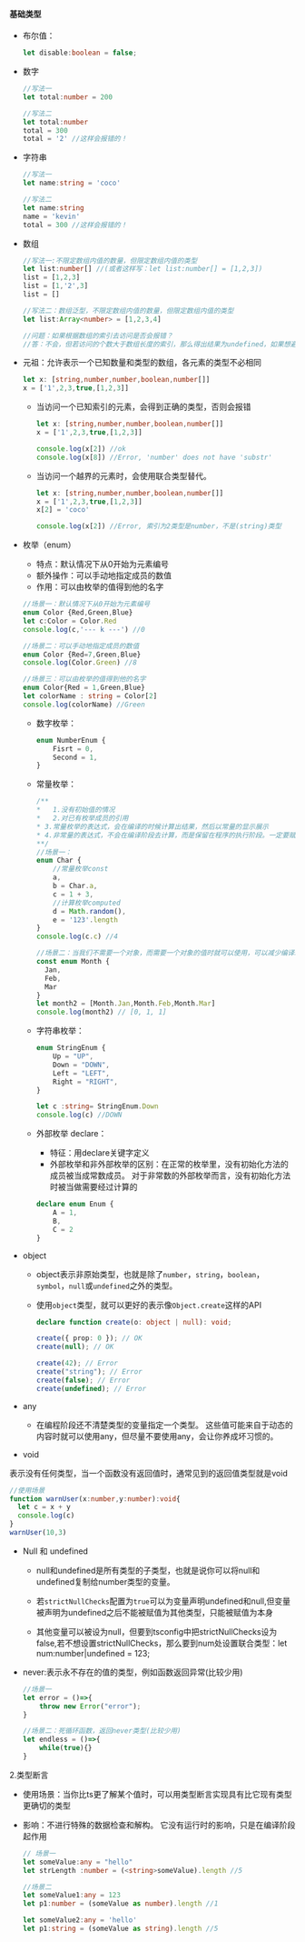 #### 基础类型

- 布尔值：

  ```typescript
  let disable:boolean = false;
  ```

- 数字

  ```typescript
  //写法一
  let total:number = 200
  
  //写法二
  let total:number
  total = 300
  total = '2' //这样会报错的！
  ```

  

- 字符串

  ```typescript
  //写法一
  let name:string = 'coco'
  
  //写法二
  let name:string
  name = 'kevin'
  total = 300 //这样会报错的！
  ```

  

- 数组

  ```typescript
  //写法一:不限定数组内值的数量，但限定数组内值的类型
  let list:number[] //(或者这样写：let list:number[] = [1,2,3])
  list = [1,2,3]
  list = [1,'2',3]
  list = []
  
  //写法二：数组泛型，不限定数组内值的数量，但限定数组内值的类型
  let list:Array<number> = [1,2,3,4]
  
  //问题：如果根据数组的索引去访问是否会报错？
  //答：不会，但若访问的个数大于数组长度的索引，那么得出结果为undefined，如果想避免这种不报错但又取不到正确的值，建议使用元祖
  ```

  

- 元祖：允许表示一个已知数量和类型的数组，各元素的类型不必相同

  ```typescript
  let x: [string,number,number,boolean,number[]]
  x = ['1',2,3,true,[1,2,3]]
  ```

  - 当访问一个已知索引的元素，会得到正确的类型，否则会报错

    ```typescript
    let x: [string,number,number,boolean,number[]]
    x = ['1',2,3,true,[1,2,3]] 
    
    console.log(x[2]) //ok
    console.log(x[8]) //Error, 'number' does not have 'substr'
    ```

    

  - 当访问一个越界的元素时，会使用联合类型替代。

    ```typescript
    let x: [string,number,number,boolean,number[]]
    x = ['1',2,3,true,[1,2,3]] 
    x[2] = 'coco'
    
    console.log(x[2]) //Error, 索引为2类型是number，不是(string)类型
    ```

    

- 枚举（enum）

  - 特点：默认情况下从0开始为元素编号
  - 额外操作：可以手动地指定成员的数值
  - 作用：可以由枚举的值得到他的名字

  ```typescript
  //场景一：默认情况下从0开始为元素编号
  enum Color {Red,Green,Blue}
  let c:Color = Color.Red
  console.log(c,'--- k ---') //0
  
  //场景二：可以手动地指定成员的数值
  enum Color {Red=7,Green,Blue}
  console.log(Color.Green) //8
  
  //场景三：可以由枚举的值得到他的名字
  enum Color{Red = 1,Green,Blue}
  let colorName : string = Color[2]
  console.log(colorName) //Green
  
  ```

  - 数字枚举：

    ```typescript
    enum NumberEnum {
        Fisrt = 0,
        Second = 1,
    }
    ```

    

  - 常量枚举：

    ```typescript
    /**
    *	1.没有初始值的情况
    *	2.对已有枚举成员的引用
    * 3.常量枚举的表达式，会在编译的时候计算出结果，然后以常量的显示展示
    * 4.非常量的表达式，不会在编译阶段去计算，而是保留在程序的执行阶段。一定要赋予初始值，否则编译报错
    **/
    //场景一：
    enum Char {
        //常量枚举const
        a,
        b = Char.a,
        c = 1 + 3,
        //计算枚举computed
        d = Math.random(),
        e = '123'.length
    }
    console.log(c.c) //4
    
    //场景二：当我们不需要一个对象，而需要一个对象的值时就可以使用，可以减少编译环境代码。
    const enum Month {
      Jan,
      Feb,
      Mar
    }
    let month2 = [Month.Jan,Month.Feb,Month.Mar]
    console.log(month2) // [0, 1, 1]
    ```

    

  - 字符串枚举：

    ```typescript
    enum StringEnum {
        Up = "UP",
        Down = "DOWN",
        Left = "LEFT",
        Right = "RIGHT",
    }
    
    let c :string= StringEnum.Down
    console.log(c) //DOWN
    ```

    

  - 外部枚举 declare：

    - 特征：用declare关键字定义
    - 外部枚举和非外部枚举的区别：在正常的枚举里，没有初始化方法的成员被当成常数成员。 对于非常数的外部枚举而言，没有初始化方法时被当做需要经过计算的

    ```typescript
    declare enum Enum {
        A = 1,
        B,
        C = 2
    }
    ```

    

- object

  - object表示非原始类型，也就是除了`number`，`string`，`boolean`，`symbol`，`null`或`undefined`之外的类型。

  - 使用`object`类型，就可以更好的表示像`Object.create`这样的API

    ```typescript
    declare function create(o: object | null): void;
    
    create({ prop: 0 }); // OK
    create(null); // OK
    
    create(42); // Error
    create("string"); // Error
    create(false); // Error
    create(undefined); // Error
    ```

    

- any 

  - 在编程阶段还不清楚类型的变量指定一个类型。 这些值可能来自于动态的内容时就可以使用any，但尽量不要使用any，会让你养成坏习惯的。

-  void

  ​	 表示没有任何类型，当一个函数没有返回值时，通常见到的返回值类型就是void

  ```typescript
  //使用场景
  function warnUser(x:number,y:number):void{
  	let c = x + y
  	console.log(c)
  }
  warnUser(10,3)
  ```

  

- Null 和 undefined

  - null和undefined是所有类型的子类型，也就是说你可以将null和undefined复制给number类型的变量。

  -  若`strictNullChecks`配置为`true`可以为变量声明undefined和null,但变量被声明为undefined之后不能被赋值为其他类型，只能被赋值为本身
  - 其他变量可以被设为null，但要到tsconfig中把strictNullChecks设为false,若不想设置strictNullChecks，那么要到num处设置联合类型：let num:number|undefined = 123;

- never:表示永不存在的值的类型，例如函数返回异常(比较少用)

  ```typescript
  //场景一
  let error = ()=>{
      throw new Error("error");
  }
  
  //场景二：死循环函数，返回never类型(比较少用)
  let endless = ()=>{
      while(true){}
  }
  ```

  

2.类型断言

- 使用场景：当你比ts更了解某个值时，可以用类型断言实现具有比它现有类型更确切的类型

- 影响：不进行特殊的数据检查和解构。 它没有运行时的影响，只是在编译阶段起作用

  ```typescript
  // 场景一
  let someValue:any = "hello"
  let strLength :number = (<string>someValue).length //5
  
  //场景二
  let someValue1:any = 123
  let p1:number = (someValue as number).length //1
  
  let someValue2:any = 'hello'
  let p1:string = (someValue as string).length //5
  ```

  